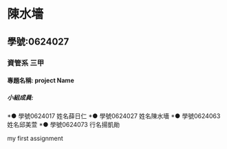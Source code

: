# 陳水墻

## 學號:0624027

### 資管系 三甲

#### 專題名稱: project Name

##### 小組成員:
*● 學號0624017 姓名薛日仁
*● 學號0624027 姓名陳水墻
*● 學號0624063 姓名邱美萱
*● 學號0624073 行名揚凱勛

my first assignment
